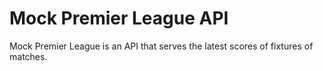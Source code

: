 # Mock Premier League API

Mock Premier League is an API that serves the latest scores of fixtures of matches.
